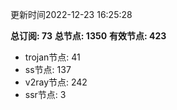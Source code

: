 更新时间2022-12-23 16:25:28

**总订阅: 73**
**总节点: 1350**
**有效节点: 423**
- trojan节点: 41
- ss节点: 137
- v2ray节点: 242
- ssr节点: 3
